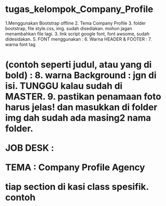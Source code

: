 # tugas_kelompok_Company_Profile

1.Menggunakan Bootstrap offline
2. Tema Company Profile
3. folder bootstrap, file style.css, img. sudah disediakan. mohon jagan menambahkan file lagi.
3. link script google font, font awsome, sudah didesidakan.
5. FONT menggunakan :
6. Warna HEADER & FOOTER : 
7. warna font tag <h1> (contoh seperti judul, atau yang di bold) : 
8. warna Background : jgn di isi. TUNGGU kalau sudah di MASTER.
9. pastikan penamaan foto harus jelas! dan masukkan di folder img dah sudah ada masing2 nama folder.


JOB DESK :

TEMA : Company Profile Agency 

tiap section di kasi class spesifik. contoh  

<section class="taufik">

